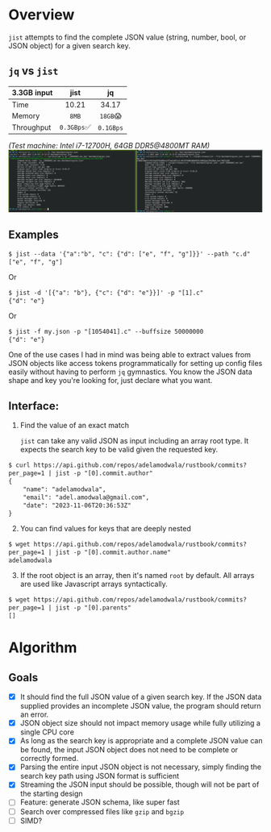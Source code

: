 # Overview

`jist` attempts to find the complete JSON value (string, number, bool, or JSON object) for a given search key.

## `jq` vs `jist`

| 3.3GB input       |            jist             |       jq       |
|:------------------|:---------------------------:|:--------------:|
| Time              |            10.21            |     34.17      |
| Memory            |            `8MB`            | `18GB`:scream: |
| Throughput        | `0.3GBps`:white_check_mark: |   `0.1GBps`    |
_(Test machine: Intel i7-12700H, 64GB DDR5@4800MT RAM)_
![](jist_vs_jq.png)

## Examples
```
$ jist --data '{"a":"b", "c": {"d": ["e", "f", "g"]}}' --path "c.d"
["e", "f", "g"]
```

Or

```
$ jist -d '[{"a": "b"}, {"c": {"d": "e"}}]' -p "[1].c"
{"d": "e"}
```

Or
```
$ jist -f my.json -p "[1054041].c" --buffsize 50000000
{"d": "e"}
```

One of the use cases I had in mind was being able to extract values from JSON objects like access tokens programmatically for setting up config files easily without having to perform `jq` gymnastics. You know the JSON data shape and key you're looking for, just declare what you want.

## Interface:

1. Find the value of an exact match

   `jist` can take any valid JSON as input including an array root type. It expects the search key to be valid given the requested key.

```
$ curl https://api.github.com/repos/adelamodwala/rustbook/commits?per_page=1 | jist -p "[0].commit.author"
{
    "name": "adelamodwala",
    "email": "adel.amodwala@gmail.com",
    "date": "2023-11-06T20:36:53Z"
}
```

2. You can find values for keys that are deeply nested

```
$ wget https://api.github.com/repos/adelamodwala/rustbook/commits?per_page=1 | jist -p "[0].commit.author.name"
adelamodwala
```

3. If the root object is an array, then it's named `root` by default. All arrays are used like Javascript arrays syntactically.

```
$ wget https://api.github.com/repos/adelamodwala/rustbook/commits?per_page=1 | jist -p "[0].parents"
[]
```

# Algorithm

## Goals

- [x] It should find the full JSON value of a given search key. If the JSON data supplied provides an incomplete JSON value, the program should return an error.
- [x] JSON object size should not impact memory usage while fully utilizing a single CPU core 
- [x] As long as the search key is appropriate and a complete JSON value can be found, the input JSON object does not need to be complete or correctly formed.
- [x] Parsing the entire input JSON object is not necessary, simply finding the search key path using JSON format is sufficient
- [x] Streaming the JSON input should be possible, though will not be part of the starting design
- [ ] Feature: generate JSON schema, like super fast
- [ ] Search over compressed files like `gzip` and `bgzip`
- [ ] SIMD?

